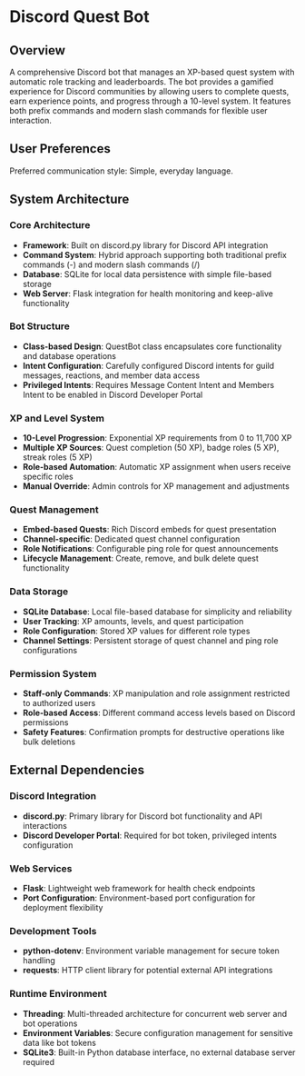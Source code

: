 # Discord Quest Bot

## Overview
A comprehensive Discord bot that manages an XP-based quest system with automatic role tracking and leaderboards. The bot provides a gamified experience for Discord communities by allowing users to complete quests, earn experience points, and progress through a 10-level system. It features both prefix commands and modern slash commands for flexible user interaction.

## User Preferences
Preferred communication style: Simple, everyday language.

## System Architecture

### Core Architecture
- **Framework**: Built on discord.py library for Discord API integration
- **Command System**: Hybrid approach supporting both traditional prefix commands (-) and modern slash commands (/)
- **Database**: SQLite for local data persistence with simple file-based storage
- **Web Server**: Flask integration for health monitoring and keep-alive functionality

### Bot Structure
- **Class-based Design**: QuestBot class encapsulates core functionality and database operations
- **Intent Configuration**: Carefully configured Discord intents for guild messages, reactions, and member data access
- **Privileged Intents**: Requires Message Content Intent and Members Intent to be enabled in Discord Developer Portal

### XP and Level System
- **10-Level Progression**: Exponential XP requirements from 0 to 11,700 XP
- **Multiple XP Sources**: Quest completion (50 XP), badge roles (5 XP), streak roles (5 XP)
- **Role-based Automation**: Automatic XP assignment when users receive specific roles
- **Manual Override**: Admin controls for XP management and adjustments

### Quest Management
- **Embed-based Quests**: Rich Discord embeds for quest presentation
- **Channel-specific**: Dedicated quest channel configuration
- **Role Notifications**: Configurable ping role for quest announcements
- **Lifecycle Management**: Create, remove, and bulk delete quest functionality

### Data Storage
- **SQLite Database**: Local file-based database for simplicity and reliability
- **User Tracking**: XP amounts, levels, and quest participation
- **Role Configuration**: Stored XP values for different role types
- **Channel Settings**: Persistent storage of quest channel and ping role configurations

### Permission System
- **Staff-only Commands**: XP manipulation and role assignment restricted to authorized users
- **Role-based Access**: Different command access levels based on Discord permissions
- **Safety Features**: Confirmation prompts for destructive operations like bulk deletions

## External Dependencies

### Discord Integration
- **discord.py**: Primary library for Discord bot functionality and API interactions
- **Discord Developer Portal**: Required for bot token, privileged intents configuration

### Web Services
- **Flask**: Lightweight web framework for health check endpoints
- **Port Configuration**: Environment-based port configuration for deployment flexibility

### Development Tools
- **python-dotenv**: Environment variable management for secure token handling
- **requests**: HTTP client library for potential external API integrations

### Runtime Environment
- **Threading**: Multi-threaded architecture for concurrent web server and bot operations
- **Environment Variables**: Secure configuration management for sensitive data like bot tokens
- **SQLite3**: Built-in Python database interface, no external database server required